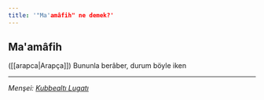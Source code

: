 ```yaml
---
title: '"Ma'amâfih" ne demek?'
---
```


## Ma'amâfih
([[arapca|Arapça]]) Bununla berâber, durum böyle iken

---
*Menşei: [Kubbealtı Lugatı](https://www.lugatim.com/s/Ma'amâfih)*